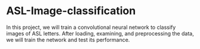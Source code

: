 # ASL-Image-classification
In this project, we will train a convolutional neural network to classify images of ASL letters. After loading, examining, and preprocessing the data, we will train the network and test its performance.
